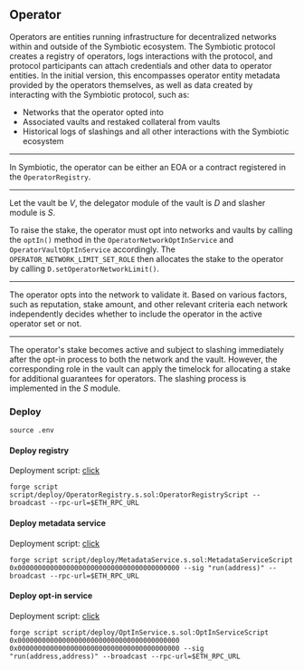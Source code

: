 ## Operator

Operators are entities running infrastructure for decentralized networks within and outside of the Symbiotic ecosystem. The Symbiotic protocol creates a registry of operators, logs interactions with the protocol, and protocol participants can attach credentials and other data to operator entities. In the initial version, this encompasses operator entity metadata provided by the operators themselves, as well as data created by interacting with the Symbiotic protocol, such as:

- Networks that the operator opted into
- Associated vaults and restaked collateral from vaults
- Historical logs of slashings and all other interactions with the Symbiotic ecosystem

---

In Symbiotic, the operator can be either an EOA or a contract registered in the `OperatorRegistry`.

---

Let the vault be $V$, the delegator module of the vault is $D$ and slasher module is $S$.

To raise the stake, the operator must opt into networks and vaults by calling the `optIn()` method in the `OperatorNetworkOptInService` and `OperatorVaultOptInService` accordingly. The `OPERATOR_NETWORK_LIMIT_SET_ROLE` then allocates the stake to the operator by calling `D.setOperatorNetworkLimit()`.

---

The operator opts into the network to validate it. Based on various factors, such as reputation, stake amount, and other relevant criteria each network independently decides whether to include the operator in the active operator set or not.

---

The operator's stake becomes active and subject to slashing immediately after the opt-in process to both the network and the vault. However, the corresponding role in the vault can apply the timelock for allocating a stake for additional guarantees for operators. The slashing process is implemented in the $S$ module.

### Deploy

```shell
source .env
```

#### Deploy registry

Deployment script: [click](../script/deploy/OperatorRegistry.s.sol)

```shell
forge script script/deploy/OperatorRegistry.s.sol:OperatorRegistryScript --broadcast --rpc-url=$ETH_RPC_URL
```

#### Deploy metadata service

Deployment script: [click](../script/deploy/MetadataService.s.sol)

```shell
forge script script/deploy/MetadataService.s.sol:MetadataServiceScript 0x0000000000000000000000000000000000000000 --sig "run(address)" --broadcast --rpc-url=$ETH_RPC_URL
```

#### Deploy opt-in service

Deployment script: [click](../script/deploy/OptInService.s.sol)

```shell
forge script script/deploy/OptInService.s.sol:OptInServiceScript 0x0000000000000000000000000000000000000000 0x0000000000000000000000000000000000000000 --sig "run(address,address)" --broadcast --rpc-url=$ETH_RPC_URL
```
